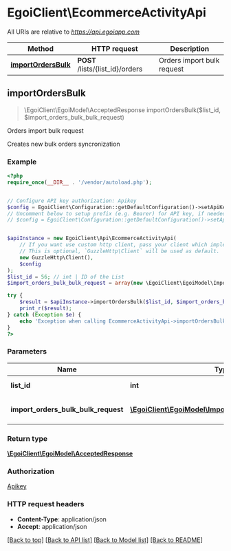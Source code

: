 # EgoiClient\EcommerceActivityApi

All URIs are relative to *https://api.egoiapp.com*

Method | HTTP request | Description
------------- | ------------- | -------------
[**importOrdersBulk**](EcommerceActivityApi.md#importOrdersBulk) | **POST** /lists/{list_id}/orders | Orders import bulk request



## importOrdersBulk

> \EgoiClient\EgoiModel\AcceptedResponse importOrdersBulk($list_id, $import_orders_bulk_bulk_request)

Orders import bulk request

Creates new bulk orders syncronization

### Example

```php
<?php
require_once(__DIR__ . '/vendor/autoload.php');


// Configure API key authorization: Apikey
$config = EgoiClient\Configuration::getDefaultConfiguration()->setApiKey('Apikey', 'YOUR_API_KEY');
// Uncomment below to setup prefix (e.g. Bearer) for API key, if needed
// $config = EgoiClient\Configuration::getDefaultConfiguration()->setApiKeyPrefix('Apikey', 'Bearer');


$apiInstance = new EgoiClient\Api\EcommerceActivityApi(
    // If you want use custom http client, pass your client which implements `GuzzleHttp\ClientInterface`.
    // This is optional, `GuzzleHttp\Client` will be used as default.
    new GuzzleHttp\Client(),
    $config
);
$list_id = 56; // int | ID of the List
$import_orders_bulk_bulk_request = array(new \EgoiClient\EgoiModel\ImportOrdersBulkBulkRequest()); // \EgoiClient\EgoiModel\ImportOrdersBulkBulkRequest[] | Parameters for the Orders

try {
    $result = $apiInstance->importOrdersBulk($list_id, $import_orders_bulk_bulk_request);
    print_r($result);
} catch (Exception $e) {
    echo 'Exception when calling EcommerceActivityApi->importOrdersBulk: ', $e->getMessage(), PHP_EOL;
}
?>
```

### Parameters


Name | Type | Description  | Notes
------------- | ------------- | ------------- | -------------
 **list_id** | **int**| ID of the List |
 **import_orders_bulk_bulk_request** | [**\EgoiClient\EgoiModel\ImportOrdersBulkBulkRequest[]**](../Model/ImportOrdersBulkBulkRequest.md)| Parameters for the Orders |

### Return type

[**\EgoiClient\EgoiModel\AcceptedResponse**](../Model/AcceptedResponse.md)

### Authorization

[Apikey](../../README.md#Apikey)

### HTTP request headers

- **Content-Type**: application/json
- **Accept**: application/json

[[Back to top]](#) [[Back to API list]](../../README.md#documentation-for-api-endpoints)
[[Back to Model list]](../../README.md#documentation-for-models)
[[Back to README]](../../README.md)

